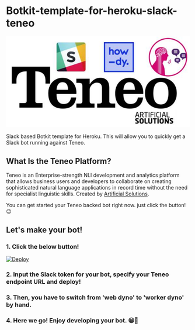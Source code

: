 # Botkit-template-for-heroku-slack-teneo

<img src="./teneo.jpg">

Slack based Botkit template for Heroku. This will allow you to quickly get a Slack bot running against Teneo.

## What Is the Teneo Platform?

Teneo is an Enterprise-strength NLI development and analytics platform that allows business users and developers to collaborate on creating sophisticated natural language applications in record time without the need for specialist linguistic skills. Created by [Artificial Solutions](https://www.artificial-solutions.com/).

You can get started your Teneo backed bot right now. just click the button! 😉

## Let's make your bot!

### 1. Click the below button!

[![Deploy](https://www.herokucdn.com/deploy/button.svg)](https://heroku.com/deploy?template=https://github.com/jolzee/Botkit-template-for-heroku-slack-teneo)

### 2. Input the Slack token for your bot, specify your Teneo endpoint URL and deploy!

### 3. Then, you have to switch from 'web dyno' to 'worker dyno' by hand.

### 4. Here we go! Enjoy developing your bot. 😁🤖
